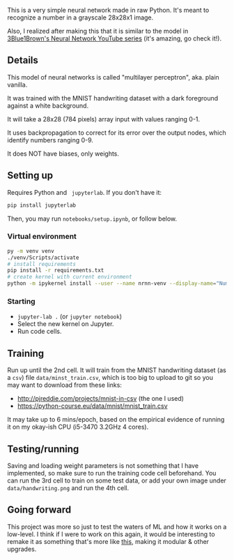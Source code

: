 This is a very simple neural network made in raw Python. It's meant to recognize a number in a grayscale 28x28x1 image.

Also, I realized after making this that it is similar to the model in [3Blue1Brown's Neural Network YouTube series](https://www.youtube.com/playlist?list=PLZHQObOWTQDNU6R1_67000Dx_ZCJB-3pi) (it's amazing, go check it!).
## Details
This model of neural networks is called "multilayer perceptron", aka. plain vanilla.

It was trained with the MNIST handwriting dataset with a dark foreground against a white background.

It will take a 28x28 (784 pixels) array input with values ranging 0-1.

It uses backpropagation to correct for its error over the output nodes, which identify numbers ranging 0-9.

It does NOT have biases, only weights.
## Setting up
Requires Python and ` jupyterlab`. If you don't have it:
```sh
pip install jupyterlab
```
Then, you may run `notebooks/setup.ipynb`, or follow below.
### Virtual environment
```sh
py -m venv venv
./venv/Scripts/activate
# install requirements
pip install -r requirements.txt
# create kernel with current environment
python -m ipykernel install --user --name nrnn-venv --display-name="Number recognition NN"
```
### Starting
- `jupyter-lab .` (or `jupyter notebook`)
- Select the new kernel on Jupyter.
- Run code cells.
## Training
Run up until the 2nd cell. It will train from the MNIST handwriting dataset (as a `csv`) file `data/minst_train.csv`, which is too big to upload to git so you may want to download from these links:
- http://pjreddie.com/projects/mnist-in-csv (the one I used)
- https://python-course.eu/data/mnist/mnist_train.csv

It may take up to 6 mins/epoch, based on the empirical evidence of running it on my okay-ish CPU (i5-3470 3.2GHz 4 cores).
## Testing/running
Saving and loading weight parameters is not something that I have implemented, so make sure to run the training code cell beforehand.
You can run the 3rd cell to train on some test data, or add your own image under `data/handwriting.png` and run the 4th cell.
## Going forward
This project was more so just to test the waters of ML and how it works on a low-level. I think if I were to work on this again, it would be interesting to remake it as something that's more like [this](https://towardsdatascience.com/math-neural-network-from-scratch-in-python-d6da9f29ce65?gi=bd0f27d1189b), making it modular & other upgrades.
